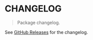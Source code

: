# CHANGELOG

> Package changelog.

See [GitHub Releases](https://github.com/stdlib-js/stats-base-dists-cosine-skewness/releases) for the changelog.